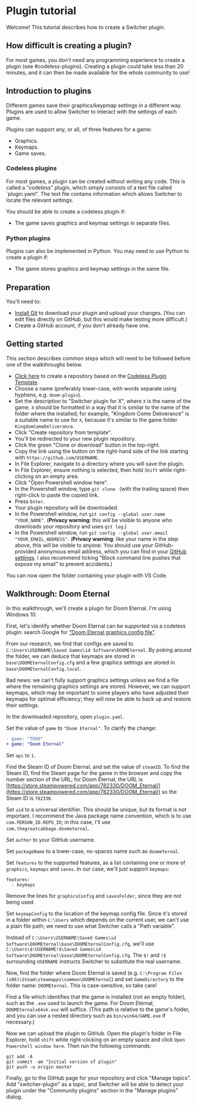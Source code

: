 # Plugin tutorial

Welcome! This tutorial describes how to create a Switcher plugin.

## How difficult is creating a plugin?

For most games, you don't need any programming experience to create a plugin (see #codeless-plugins). Creating a plugin could take less than 20 minutes, and it can then be made available for the whole community to use!

## Introduction to plugins

Different games save their graphics/keypmap settings in a different way. Plugins are used to allow Switcher to interact with the settings of each game. 

Plugins can support any, or all, of three features for a game:

- Graphics.
- Keymaps.
- Game saves.

### Codeless plugins

For most games, a plugin can be created without writing any code. This is called a "codeless" plugin, which simply consists of a text file called `plugin.yaml". The text file contains information which allows Switcher to locate the relevant settings.

You should be able to create a codeless plugin if:

- The game saves graphics and keymap settings in separate files.

### Python plugins

Plugins can also be implemented in Python. You may need to use Python to create a plugin if:

- The game stores graphics and keymap settings in the same file.

## Preparation

You'll need to:

- [Install Git](https://git-scm.com/downloads) to download your plugin and upload your changes. (You can edit files directly on GitHub, but this would make testing more difficult.)
- Create a GitHub account, if you don't already have one.

## Getting started

This section describes common steps which will need to be followed before one of the walkthroughs below.

- [Click here](https://github.com/SwitcherForGames/codeless-plugin-template/generate) to create a repository based on the [Codeless Plugin Template](https://github.com/SwitcherForGames/codeless-plugin-template).
- Choose a name (preferably lower-case, with words separate using hyphens, e.g. `doom-plugin`).
- Set the description to "Switcher plugin for X", where `X` is the name of the game. `X` should be formatted in a way that it is similar to the name of the folder where the installed; for example, "Kingdom Come Deliverance" is a suitable name to use for `X`, because it's similar to the game folder `KingdomComeDeliverance`.
- Click "Create repository from template".
- You'll be redirected to your new plugin repository.
- Click the green "Clone or download" button in the top-right.
- Copy the link using the button on the right-hand side of the link starting with `https://github.com/USERNAME`.
- In File Explorer, navigate to a directory where you will save the plugin. 
- In File Explorer, ensure nothing is selected, then hold `Shift` while right-clicking on an empty area. 
- Click "Open Powershell window here".
- In the Powershell window, type `git clone ` (with the trailing space) then right-click to paste the copied link.
- Press `Enter`.
- Your plugin repository will be downloaded.
- In the Powershell window, run `git config --global user.name "YOUR_NAME"`. (**Privacy warning**: this will be visible to anyone who downloads your repository and uses `git log`.)
- In the Powershell window, run `git config --global user.email "YOUR_EMAIL_ADDRESS"`. (**Privacy warning**: like your name in the step above, this will be visible to anyone. You should use your GitHub-provided anonymous email address, which you can find in your [GitHub settings](https://github.com/settings/emails). I also recommend ticking "Block command line pushes that expose my email" to prevent accidents.)

You can now open the folder containing your plugin with VS Code.

## Walkthrough: Doom Eternal

In this walkthrough, we'll create a plugin for Doom Eternal. I'm using Windows 10.

First, let's identify whether Doom Eternal can be supported via a codeless plugin: search Google for ["Doom Eternal graphics config file"](https://www.google.com/search?hl=en&q=doom%20eternal%20graphics%20config%20file).

From our research, we find that configs are saved to `C:\Users\USERNAME\Saved Games\id Software\DOOMEternal`. By poking around the folder, we can deduce that keymaps are stored in `base\DOOMEternalConfig.cfg` and a few graphics settings are stored in `base\DOOMEternalConfig.local`. 

Bad news: we can't fully support graphics settings unless we find a file where the remaining graphics settings are stored. However, we can support keymaps, which may be important to some players who have adjusted their keymaps for optimal efficiency; they will now be able to back up and restore their settings.

In the downloaded repository, open `plugin.yaml`. 

Set the value of `game` to `"Doom Eternal"`. To clarify the change:

```diff
- game: "TODO"
+ game: "Doom Eternal"
```

Set `api` to `1`.

Find the Steam ID of Doom Eternal, and set the value of `steamID`. To find the Steam ID, find the Steam page for the game in the browser and copy the number section of the URL; for Doom Eternal, the URL is [https://store.steampowered.com/app/782330/DOOM_Eternal/](https://store.steampowered.com/app/782330/DOOM_Eternal/) so the Steam ID is `782330`.

Set `uid` to a universal identifier. This should be unique, but its format is not important. I recommend the Java package name convention, which is to use `com.PERSON_ID.REPO_ID`; in this case, I'll use `com.thegreatcabbage.doometernal`.

Set `author` to your GitHub username. 

Set `packageName` to a lower-case, no-spaces name such as `doometernal`.

Set `features` to the supported features, as a list containing one or more of `graphics`, `keymaps` and `saves`. In our case, we'll just support `keymaps`:

```
features:
  - keymaps
```

Remove the lines for `graphicsConfig` and `savesFolder`, since they are not being used.

Set `keymapConfig` to the location of the keymap config file. Since it's stored in a folder within `C:\Users` which depends on the current user, we can't use a plain file path; we need to use what Switcher calls a "Path variable". 

Instead of `C:\Users\USERNAME\Saved Games\id Software\DOOMEternal\base\DOOMEternalConfig.cfg`, we'll use `C:\Users\$!USERNAME!$\Saved Games\id Software\DOOMEternal\base\DOOMEternalConfig.cfg`. The `$!` and `!$` surrounding `USERNAME` instructs Switcher to substitute the real username.

Now, find the folder where Doom Eternal is saved (e.g. `C:\Program Files (x86)\Steam\steamapps\common\DOOMEternal`) and set `GameDirectory` to the folder name: `DOOMEternal`. This is case-sensitive, so take care!

Find a file which identifies that the game is installed (not an empty folder), such as the `.exe` used to launch the game. For Doom Eternal, `DOOMEternalx64vk.exe` will suffice. (This path is relative to the game's folder, and you can use a nested directory such as `bin/win64/GAME.exe` if necessary.)

Now we can upload the plugin to GitHub. Open the plugin's folder in File Explorer, hold `shift` while right-clicking on an empty space and click `Open Powershell window here`. Then run the following commands:

```
git add -A
git commit -am "Initial version of plugin"
git push -u origin master
```

Finally, go to the GitHub page for your repository and click "Manage topics". Add "switcher-plugin" as a topic, and Switcher will be able to detect your plugin under the "Community plugins" section in the "Manage plugins" dialog. 